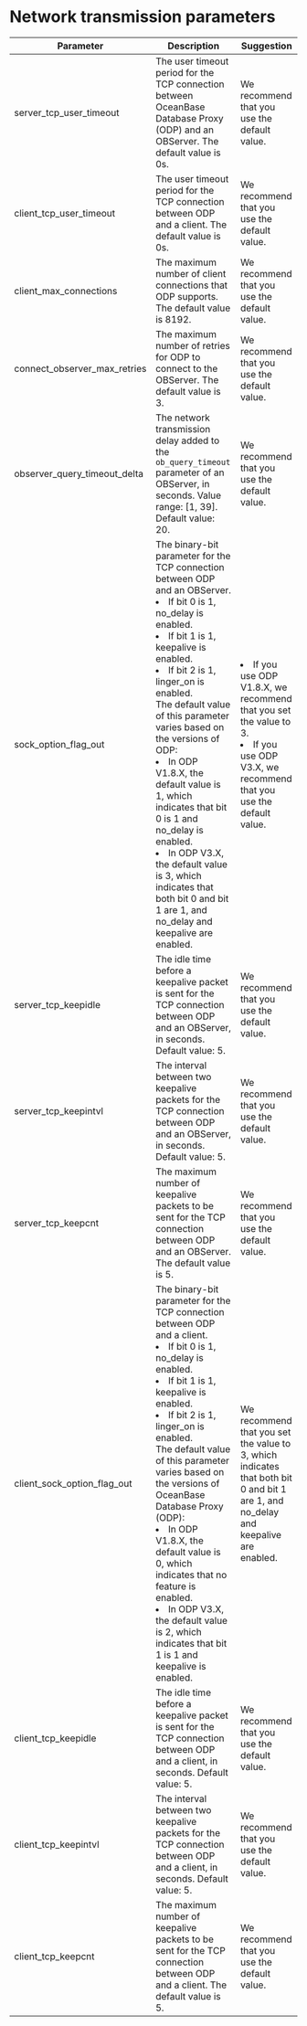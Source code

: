 # Network transmission parameters

| Parameter | Description | Suggestion |
|------------------------------|------------------------------------------------------------------------------------------------------------------------------------------|-------|
| server_tcp_user_timeout | The user timeout period for the TCP connection between OceanBase Database Proxy (ODP) and an OBServer. The default value is 0s. | We recommend that you use the default value. |
| client_tcp_user_timeout | The user timeout period for the TCP connection between ODP and a client. The default value is 0s. | We recommend that you use the default value. |
| client_max_connections | The maximum number of client connections that ODP supports. The default value is 8192. | We recommend that you use the default value. |
| connect_observer_max_retries | The maximum number of retries for ODP to connect to the OBServer. The default value is 3. | We recommend that you use the default value. |
| observer_query_timeout_delta | The network transmission delay added to the `ob_query_timeout` parameter of an OBServer, in seconds. Value range: [1, 39]. Default value: 20. | We recommend that you use the default value. |
| sock_option_flag_out | The binary-bit parameter for the TCP connection between ODP and an OBServer.<li>If bit 0 is 1, no_delay is enabled.<li>If bit 1 is 1, keepalive is enabled. <li>If bit 2 is 1, linger_on is enabled.<br>The default value of this parameter varies based on the versions of ODP:<li>In ODP V1.8.X, the default value is 1, which indicates that bit 0 is 1 and no_delay is enabled.<li> In ODP V3.X, the default value is 3, which indicates that both bit 0 and bit 1 are 1, and no_delay and keepalive are enabled. | <li>If you use ODP V1.8.X, we recommend that you set the value to 3.<li> If you use ODP V3.X, we recommend that you use the default value. |
| server_tcp_keepidle | The idle time before a keepalive packet is sent for the TCP connection between ODP and an OBServer, in seconds. Default value: 5. | We recommend that you use the default value. |
| server_tcp_keepintvl | The interval between two keepalive packets for the TCP connection between ODP and an OBServer, in seconds. Default value: 5. | We recommend that you use the default value. |
| server_tcp_keepcnt | The maximum number of keepalive packets to be sent for the TCP connection between ODP and an OBServer. The default value is 5. | We recommend that you use the default value. |
| client_sock_option_flag_out | The binary-bit parameter for the TCP connection between ODP and a client.<li>If bit 0 is 1, no_delay is enabled.<li>If bit 1 is 1, keepalive is enabled. <li>If bit 2 is 1, linger_on is enabled.<br>The default value of this parameter varies based on the versions of OceanBase Database Proxy (ODP):<li>In ODP V1.8.X, the default value is 0, which indicates that no feature is enabled.<li>In ODP V3.X, the default value is 2, which indicates that bit 1 is 1 and keepalive is enabled. | We recommend that you set the value to 3, which indicates that both bit 0 and bit 1 are 1, and no_delay and keepalive are enabled. |
| client_tcp_keepidle | The idle time before a keepalive packet is sent for the TCP connection between ODP and a client, in seconds. Default value: 5. | We recommend that you use the default value. |
| client_tcp_keepintvl | The interval between two keepalive packets for the TCP connection between ODP and a client, in seconds. Default value: 5. | We recommend that you use the default value. |
| client_tcp_keepcnt | The maximum number of keepalive packets to be sent for the TCP connection between ODP and a client. The default value is 5. | We recommend that you use the default value. |


